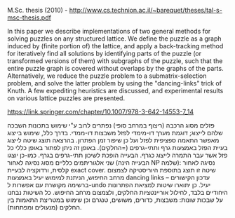 M.Sc. thesis (2010) - http://www.cs.technion.ac.il/~barequet/theses/tal-s-msc-thesis.pdf

In this paper we describe implementations of two general methods for solving puzzles on any structured lattice. We define the puzzle as a graph induced by (finite portion of) the lattice, and apply a back-tracking method for iteratively find all solutions by identifying parts of the puzzle (or transformed versions of them) with subgraphs of the puzzle, such that the entire puzzle graph is covered without overlaps by the graphs of the parts. Alternatively, we reduce the puzzle problem to a submatrix-selection problem, and solve the latter problem by using the "dancing-links" trick of Knuth. A few expediting heuristics are discussed, and experimental results on various lattice puzzles are presented.

https://link.springer.com/chapter/10.1007/978-3-642-14553-7_14

פזלים מסוג הרכבה (ריצוף במרחב סופי) נפתרים לרוב ע"י שימוש בתכונות השבכה שלהם לייצוג; דוגמת מערך דו-מימדי לפזל משבצות דו-ממדי. בדרך כלל, שימוש בייצוג מאפשר התאמה ספציפית לפזל ועל כן שיפור זמן הפתרון. בהרצאה תוצג שיטה לייצוג בעיית הפזל באמצעות גרף ותתי-גרפים (=החלקים). באופן זה ניתן לפתור באופן כללי כל פזל אשר עבר התמרה לייצוג כגרף. הבעייה הופכת לשיכון תתי-גרפים בגרף. כמו-כן יוצגו שני אלגוריתמים כלליים מסוג נסיגה לאחור (הבעייה הינה NP שלמה): נסיגה לאחור קלסית, ורדוקציה לבעיית exact cover. שיטה זו תוצג בתוספת היוריסטיקה לצמצום מרחב החיפוש, הניתנת למימוש יעיל באמצעות dancing links – עדכון הקישורים ברשימה מקושרת עם אפשרות ל-undo יעיל. כן יתוארו שיטות למציאת הפתרונות היחודיים בלבד, לחילול אוריינטציות החלקים, ולצמצום מרחב החיפוש. כל השיטות נבחנו על שבכות שונות: משבצות, כדורים, משושים, טנגרם וכן שימוש במטריצת התאמות בין החלקים (מנעולים ומפתחות).

